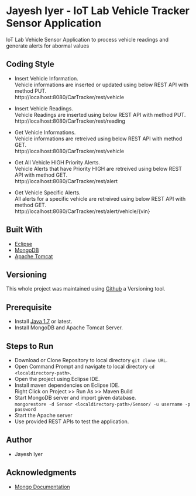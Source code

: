 # Jayesh Iyer - IoT Lab Vehicle Tracker Sensor Application
IoT Lab Vehicle Sensor Application to process vehicle readings and generate alerts for abormal values

## Coding Style
- Insert Vehicle Information. <br>
  Vehicle informations are inserted or updated using below REST API with method PUT. <br>
  http://localhost:8080/CarTracker/rest/vehicle

- Insert Vehicle Readings. <br>
  Vehicle Readings are inserted using below REST API with method PUT. <br>
  http://localhost:8080/CarTracker/rest/reading

- Get Vehicle Informations. <br>
  Vehicle informations are retreived using below REST API with method GET. <br>
  http://localhost:8080/CarTracker/rest/vehicle

- Get All Vehicle HIGH Priority Alerts. <br>
  Vehicle Alerts that have Priority HIGH are retreived using below REST API with method GET. <br>
  http://localhost:8080/CarTracker/rest/alert

- Get Vehicle Specific Alerts. <br>
  All alerts for a specific vehicle are retreived using below REST API with method GET. <br>
  http://localhost:8080/CarTracker/rest/alert/vehicle/{vin}

  

## Built With 
- [Eclipse](https://www.eclipse.org/ide/)
- [MongoDB](https://www.mongodb.com/what-is-mongodb)
- [Apache Tomcat](https://tomcat.apache.org/download-80.cgi)

## Versioning 
This whole project was maintained using [Github](https://github.com/) a Versioning tool.

## Prerequisite
 * Install [Java 1.7](https://www.oracle.com/technetwork/java/javase/downloads/jdk8-downloads-2133151.html) or latest.
 * Install MongoDB and Apache Tomcat Server.
 
## Steps to Run
 * Download or Clone Repository to local directory `git clone URL`.
 * Open Command Prompt and navigate to local directory `cd <localdirectory-path>`.
 * Open the project using Eclipse IDE.
 * Install maven dependencies on Eclipse IDE. <br>
    Right Click on Project >> Run As >> Maven Build
 * Start MongoDB server and import given database. <br>
    `mongorestore -d Sensor <localdirectory-path>/Sensor/ -u username -p password`
 * Start the Apache server
 * Use provided REST APIs to test the application.

## Author
- Jayesh Iyer

## Acknowledgments
- [Mongo Documentation](https://docs.mongodb.com/v3.6/)
